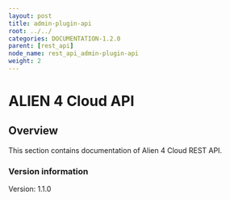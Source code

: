 ```yaml
---
layout: post
title: admin-plugin-api
root: ../../
categories: DOCUMENTATION-1.2.0
parent: [rest_api]
node_name: rest_api_admin-plugin-api
weight: 2
---
```


# ALIEN 4 Cloud API

## Overview
This section contains documentation of Alien 4 Cloud REST API.

### Version information
Version: 1.1.0

